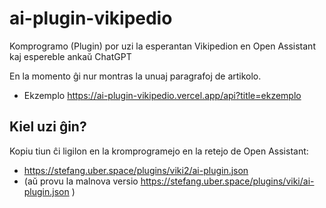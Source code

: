 # ai-plugin-vikipedio

Komprogramo (Plugin) por uzi la esperantan Vikipedion en Open Assistant kaj espereble ankaŭ ChatGPT

En la momento ĝi nur montras la unuaj paragrafoj de artikolo.

* Ekzemplo https://ai-plugin-vikipedio.vercel.app/api?title=ekzemplo

## Kiel uzi ĝin?

Kopiu tiun ĉi ligilon en la kromprogramejo en la retejo de Open Assistant:
* https://stefang.uber.space/plugins/viki2/ai-plugin.json
* (aŭ provu la malnova versio https://stefang.uber.space/plugins/viki/ai-plugin.json )
